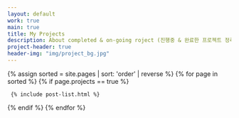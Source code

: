 ```yaml
---
layout: default
work: true
main: true
title: My Projects
description: About completed & on-going roject (진행중 & 완료한 프로젝트 정리)  
project-header: true
header-img: "img/project_bg.jpg"
---
```


<div class="catalogue">
{% assign sorted = site.pages | sort: 'order' | reverse %}
{% for page in sorted %}
{% if page.projects == true %}

     {% include post-list.html %}

{% endif %}
{% endfor %}
</div>
